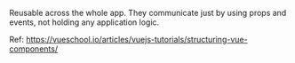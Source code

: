Reusable across the whole app. They communicate just by using props and events, not holding any application logic.

Ref: https://vueschool.io/articles/vuejs-tutorials/structuring-vue-components/